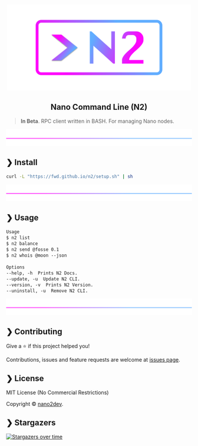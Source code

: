 <p align="center">
  <img src="https://github.com/fwd/n2/raw/master/.github/banner.png" alt="Prompts" width="500" />
</p>

<h2 align="center">Nano Command Line (N2)</h2>

> **In Beta**. RPC client written in BASH. For managing Nano nodes.

![line](https://github.com/fwd/n2/raw/master/.github/line.png)

## ❯ Install

```bash
curl -L "https://fwd.github.io/n2/setup.sh" | sh
```

![line](https://github.com/fwd/n2/raw/master/.github/line.png)

## ❯ Usage

```
Usage
$ n2 list
$ n2 balance
$ n2 send @fosse 0.1
$ n2 whois @moon --json

Options
--help, -h  Prints N2 Docs.
--update, -u  Update N2 CLI.
--version, -v  Prints N2 Version.
--uninstall, -u  Remove N2 CLI.
```

![line](https://github.com/fwd/n2/raw/master/.github/line.png)

## ❯ Contributing

Give a ⭐️ if this project helped you!

Contributions, issues and feature requests are welcome at [issues page](https://github.com/fwd/n2/issues).

## ❯ License

MIT License (No Commercial Restrictions)

Copyright © [nano2dev](https://twitter.com/nano2dev).

## ❯ Stargazers

[![Stargazers over time](https://starchart.cc/fwd/n2.svg)](https://github.com/fwd/n2)

